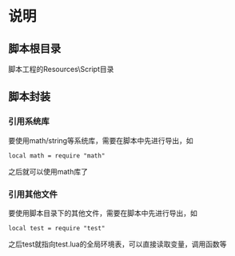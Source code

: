 # 说明

## 脚本根目录
脚本工程的Resources\Script目录

## 脚本封装

### 引用系统库
要使用math/string等系统库，需要在脚本中先进行导出，如
```
local math = require "math"
```
之后就可以使用math库了

### 引用其他文件
要使用脚本目录下的其他文件，需要在脚本中先进行导出，如
```
local test = require "test"
```
之后test就指向test.lua的全局环境表，可以直接读取变量，调用函数等